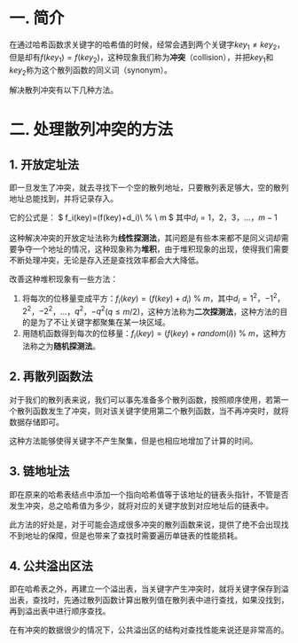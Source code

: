 # 一. 简介

在通过哈希函数求关键字的哈希值的时候，经常会遇到两个关键字$key_1\neq key_2$，但是却有$f(key_1)=f(key_2)$，这种现象我们称为**冲突**（collision），并把$key_1$和$key_2$称为这个散列函数的同义词（synonym）。

解决散列冲突有以下几种方法。



# 二. 处理散列冲突的方法

## 1. 开放定址法

即一旦发生了冲突，就去寻找下一个空的散列地址，只要散列表足够大，空的散列地址总能找到，并将记录存入。

它的公式是：
$
f_i(key)=(f(key)+d_i)\ \% \ m
$
其中$d_i=1$，$2$，$3$，...，$m-1$

这种解决冲突的开放定址法称为**线性探测法**，其问题是有些本来都不是同义词却需要争夺一个地址的情况，这种现象称为**堆积**，由于堆积现象的出现，使得我们需要不断处理冲突，无论是存入还是查找效率都会大大降低。

改善这种堆积现象有一些方法：

1. 将每次的位移量变成平方：$f_i(key)=(f(key)+d_i)\ \% \ m$，其中$d_i=1^2$，$-1^2$，$2^2$，$-2^2$，...，$q^2$，$-q^2$$(q\leqslant m/2)$，这种方法称为**二次探测法**，这种方法的目的是为了不让关键字都聚集在某一块区域。
2. 用随机函数得到每次的位移量：$f_i(key)=(f(key)+random(i))\ \% \ m$，这种方法称之为**随机探测法**。



## 2. 再散列函数法

对于我们的散列表来说，我们可以事先准备多个散列函数，按照顺序使用，若第一个散列函数发生了冲突，则对该关键字使用第二个散列函数，当不再冲突时，就将数据存储即可。

这种方法能够使得关键字不产生聚集，但是也相应地增加了计算的时间。



## 3. 链地址法

即在原来的哈希表结点中添加一个指向哈希值等于该地址的链表头指针，不管是否发生冲突，总之哈希值为多少，就将对应的关键字放到对应地址后的链表中。

此方法的好处是，对于可能会造成很多冲突的散列函数来说，提供了绝不会出现找不到地址的保障，但是也带来了查找时需要遍历单链表的性能损耗。



## 4. 公共溢出区法

即在哈希表之外，再建立一个溢出表，当关键字产生冲突时，就将关键字保存到溢出表，查找时，先通过散列函数计算出散列值在散列表中进行查找，如果没找到，再到溢出表中进行顺序查找。

在有冲突的数据很少的情况下，公共溢出区的结构对查找性能来说还是非常高的。
